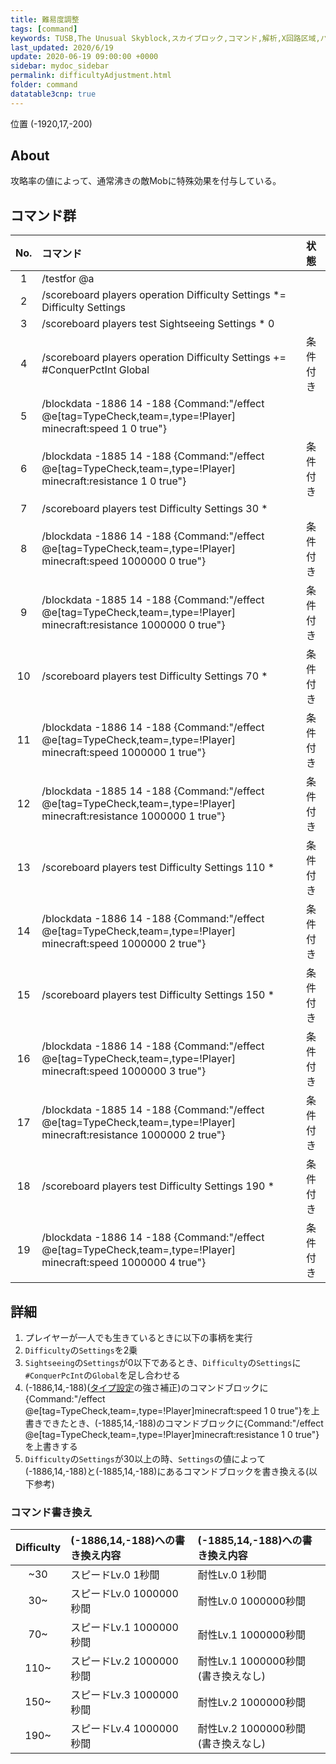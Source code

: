 ```yaml
---
title: 難易度調整
tags: [command]
keywords: TUSB,The Unusual Skyblock,スカイブロック,コマンド,解析,X回路区域,バニラモブ
last_updated: 2020/6/19
update: 2020-06-19 09:00:00 +0000
sidebar: mydoc_sidebar
permalink: difficultyAdjustment.html
folder: command
datatable3cnp: true
---
```


<span class="label label-primary">位置 (-1920,17,-200)</span>

## About

攻略率の値によって、通常沸きの敵Mobに特殊効果を付与している。

## コマンド群

<div class="datatable3cnp-begin"></div>

|No.|コマンド|状態|
|:-:|:-|:-|
|1|/testfor @a|
|2|/scoreboard players operation Difficulty Settings *= Difficulty Settings|
|3|/scoreboard players test Sightseeing Settings * 0|
|4|/scoreboard players operation Difficulty Settings += #ConquerPctInt Global|条件付き|
|5|/blockdata -1886 14 -188 {Command:"/effect @e[tag=TypeCheck,team=,type=!Player] minecraft:speed 1 0 true"}|
|6|/blockdata -1885 14 -188 {Command:"/effect @e[tag=TypeCheck,team=,type=!Player] minecraft:resistance 1 0 true"}|条件付き|
|7|/scoreboard players test Difficulty Settings 30 *|
|8|/blockdata -1886 14 -188 {Command:"/effect @e[tag=TypeCheck,team=,type=!Player] minecraft:speed 1000000 0 true"}|条件付き|
|9|/blockdata -1885 14 -188 {Command:"/effect @e[tag=TypeCheck,team=,type=!Player] minecraft:resistance 1000000 0 true"}|条件付き|
|10|/scoreboard players test Difficulty Settings 70 *|条件付き|
|11|/blockdata -1886 14 -188 {Command:"/effect @e[tag=TypeCheck,team=,type=!Player] minecraft:speed 1000000 1 true"}|条件付き|
|12|/blockdata -1885 14 -188 {Command:"/effect @e[tag=TypeCheck,team=,type=!Player] minecraft:resistance 1000000 1 true"}|条件付き|
|13|/scoreboard players test Difficulty Settings 110 *|条件付き|
|14|/blockdata -1886 14 -188 {Command:"/effect @e[tag=TypeCheck,team=,type=!Player] minecraft:speed 1000000 2 true"}|条件付き|
|15|/scoreboard players test Difficulty Settings 150 *|条件付き|
|16|/blockdata -1886 14 -188 {Command:"/effect @e[tag=TypeCheck,team=,type=!Player] minecraft:speed 1000000 3 true"}|条件付き|
|17|/blockdata -1885 14 -188 {Command:"/effect @e[tag=TypeCheck,team=,type=!Player] minecraft:resistance 1000000 2 true"}|条件付き|
|18|/scoreboard players test Difficulty Settings 190 *|条件付き|
|19|/blockdata -1886 14 -188 {Command:"/effect @e[tag=TypeCheck,team=,type=!Player] minecraft:speed 1000000 4 true"}|条件付き|

<div class="datatable3cnp-end"></div>

## 詳細

1. プレイヤーが一人でも生きているときに以下の事柄を実行
2. `Difficulty`の`Settings`を2乗
3. `Sightseeing`の`Settings`が0以下であるとき、`Difficulty`の`Settings`に`#ConquerPcInt`の`Global`を足し合わせる
4. (-1886,14,-188)([タイプ設定](typeSetting.html)の強さ補正)のコマンドブロックに{Command:"/effect @e[tag=TypeCheck,team=,type=!Player]minecraft:speed 1 0 true"}を上書きできたとき、(-1885,14,-188)のコマンドブロックに{Command:"/effect @e[tag=TypeCheck,team=,type=!Player]minecraft:resistance 1 0 true"}を上書きする
5. `Difficulty`の`Settings`が30以上の時、`Settings`の値によって(-1886,14,-188)と(-1885,14,-188)にあるコマンドブロックを書き換える(以下参考)

### コマンド書き換え

|Difficulty|(-1886,14,-188)への書き換え内容|(-1885,14,-188)への書き換え内容|
|:-:|:-|:-|
|~30|スピードLv.0 1秒間|耐性Lv.0 1秒間|
|30~|スピードLv.0 1000000秒間|耐性Lv.0 1000000秒間|
|70~|スピードLv.1 1000000秒間|耐性Lv.1 1000000秒間|
|110~|スピードLv.2 1000000秒間|耐性Lv.1 1000000秒間 (書き換えなし)|
|150~|スピードLv.3 1000000秒間|耐性Lv.2 1000000秒間|
|190~|スピードLv.4 1000000秒間|耐性Lv.2 1000000秒間 (書き換えなし)|
